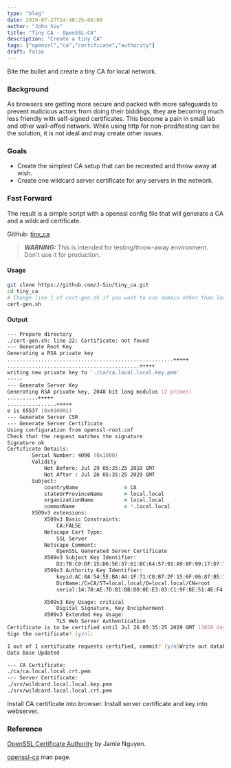 ```yaml
---
type: "blog"
date: 2019-07-27T14:48:25-04:00
author: "John Siu"
title: "Tiny CA - OpenSSL-CA"
description: "Create a tiny CA"
tags: ["openssl","ca","certificate","authority"]
draft: false
---
```

Bite the bullet and create a tiny CA for local network.
<!--more-->

### Background

As browsers are getting more secure and packed with more safeguards to prevent malicious actors from doing their biddings, they are becoming much less friendly with self-signed certificates. This become a pain in small lab and other wall-offed network. While using http for non-prod/testing can be the solution, it is not ideal and may create other issues.

### Goals

- Create the simplest CA setup that can be recreated and throw away at wish.
- Create one wildcard server certificate for any servers in the network.

### Fast Forward

The result is a simple script with a openssl config file that will generate a CA and a wildcard certificate.

GitHub: [tiny_ca](https://github.com/J-Siu/tiny_ca)

> ***WARNING:*** This is intended for testing/throw-away environment. Don't use it for production.

#### Usage

```zsh
git clone https://github.com/J-Siu/tiny_ca.git
cd tiny_ca
# Change line 1 of cert-gen.sh if you want to use domain other than local.local.
cert-gen.sh
```

#### Output

```zsh
--- Prepare directory
./cert-gen.sh: line 22: Certificate: not found
--- Generate Root Key
Generating a RSA private key
......................................................+++++
...........................................+++++
writing new private key to './ca/ca.local.local.key.pem'
-----
--- Generate Server Key
Generating RSA private key, 2048 bit long modulus (2 primes)
..........+++++
................+++++
e is 65537 (0x010001)
--- Generate Server CSR
--- Generate Server Certificate
Using configuration from openssl-root.cnf
Check that the request matches the signature
Signature ok
Certificate Details:
        Serial Number: 4096 (0x1000)
        Validity
            Not Before: Jul 29 05:35:25 2019 GMT
            Not After : Jul 26 05:35:25 2029 GMT
        Subject:
            countryName               = CA
            stateOrProvinceName       = local.local
            organizationName          = local.local
            commonName                = *.local.local
        X509v3 extensions:
            X509v3 Basic Constraints:
                CA:FALSE
            Netscape Cert Type:
                SSL Server
            Netscape Comment:
                OpenSSL Generated Server Certificate
            X509v3 Subject Key Identifier:
                D2:7B:C9:DF:15:D6:5E:37:61:BC:64:57:91:A9:8F:99:17:D7:76:6D
            X509v3 Authority Key Identifier:
                keyid:AC:0A:54:5E:BA:44:1F:71:C8:B7:2F:15:6F:06:87:B5:15:4E:1B:1F
                DirName:/C=CA/ST=local.local/O=local.local/CN=root
                serial:14:78:AE:7D:B1:BB:D0:0E:E3:03:C1:9F:BE:51:4E:F4:14:1B:7A:A8

            X509v3 Key Usage: critical
                Digital Signature, Key Encipherment
            X509v3 Extended Key Usage:
                TLS Web Server Authentication
Certificate is to be certified until Jul 26 05:35:25 2029 GMT (3650 days)
Sign the certificate? [y/n]:

1 out of 1 certificate requests certified, commit? [y/n]Write out database with 1 new entries
Data Base Updated

--- CA Certificate:
./ca/ca.local.local.crt.pem
--- Server Certificate:
./srv/wildcard.local.local.key.pem
./srv/wildcard.local.local.crt.pem
```

Install CA certificate into browser.
Install server certificate and key into webserver.

### Reference

[OpenSSL Certificate Authority](https://jamielinux.com/docs/openssl-certificate-authority/index.html) by Jamie Nguyen.

[openssl-ca](https://www.openssl.org/docs/manmaster/man1/ca.html) man page.
